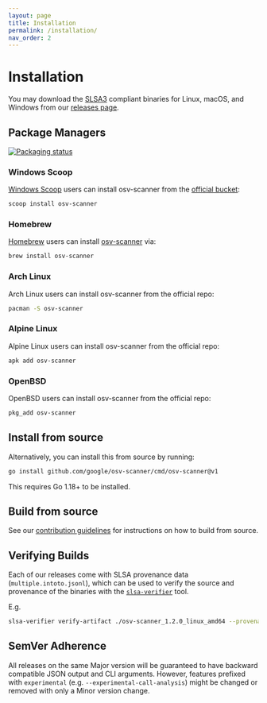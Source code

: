 ```yaml
---
layout: page
title: Installation
permalink: /installation/
nav_order: 2
---
```


# Installation

You may download the [SLSA3](https://slsa.dev) compliant binaries for Linux, macOS, and Windows from our [releases page](https://github.com/google/osv-scanner/releases).

## Package Managers

[![Packaging status](https://repology.org/badge/vertical-allrepos/osv-scanner.svg)](https://repology.org/project/osv-scanner/versions)

### Windows Scoop
[Windows Scoop](https://scoop.sh) users can install osv-scanner from the [official bucket](https://github.com/ScoopInstaller/Main/blob/master/bucket/osv-scanner.json):

```bash
scoop install osv-scanner
```
### Homebrew
[Homebrew](https://brew.sh/) users can install [osv-scanner](https://formulae.brew.sh/formula/osv-scanner) via:

```bash
brew install osv-scanner
```

### Arch Linux
Arch Linux users can install osv-scanner from the official repo:

```bash
pacman -S osv-scanner
```
### Alpine Linux
Alpine Linux users can install osv-scanner from the official repo: 

```bash
apk add osv-scanner
```
### OpenBSD
OpenBSD users can install osv-scanner from the official repo:

```bash
pkg_add osv-scanner
```

## Install from source

Alternatively, you can install this from source by running:

```bash
go install github.com/google/osv-scanner/cmd/osv-scanner@v1
```

This requires Go 1.18+ to be installed.

## Build from source

See our [contribution guidelines](https://github.com/google/osv-scanner/blob/main/CONTRIBUTING.md) for instructions on how to build from source.

## Verifying Builds
Each of our releases come with SLSA provenance data (`multiple.intoto.jsonl`), 
which can be used to verify the source and provenance of the binaries with the [`slsa-verifier`](https://github.com/slsa-framework/slsa-verifier) tool.

E.g. 
```bash
slsa-verifier verify-artifact ./osv-scanner_1.2.0_linux_amd64 --provenance-path multiple.intoto2.jsonl --source-uri github.com/google/osv-scanner --source-tag v1.2.0
```

## SemVer Adherence

All releases on the same Major version will be guaranteed to have backward compatible JSON output and CLI arguments.
However, features prefixed with `experimental` (e.g. `--experimental-call-analysis`) might be changed or removed with only a Minor version change.
